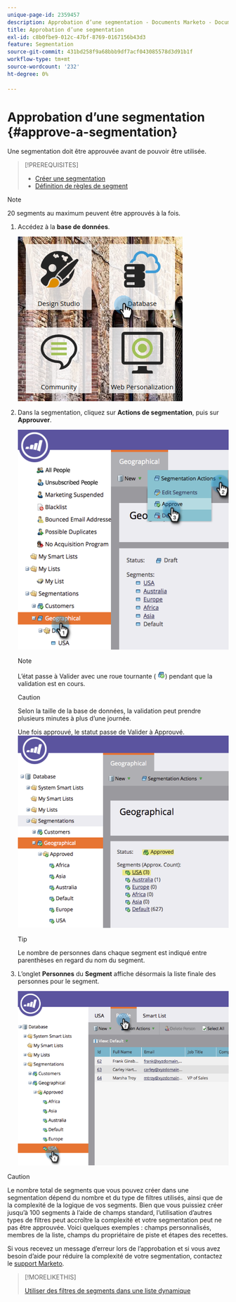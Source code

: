 ```yaml
---
unique-page-id: 2359457
description: Approbation d’une segmentation - Documents Marketo - Documentation du produit
title: Approbation d’une segmentation
exl-id: c8b0fbe9-012c-47bf-8769-0167156b43d3
feature: Segmentation
source-git-commit: 431bd258f9a68bbb9df7acf043085578d3d91b1f
workflow-type: tm+mt
source-wordcount: '232'
ht-degree: 0%

---
```


# Approbation d’une segmentation {#approve-a-segmentation}

Une segmentation doit être approuvée avant de pouvoir être utilisée.

>[!PREREQUISITES]
>
>* [Créer une segmentation](/help/marketo/product-docs/personalization/segmentation-and-snippets/segmentation/create-a-segmentation.md)
>* [Définition de règles de segment](/help/marketo/product-docs/personalization/segmentation-and-snippets/segmentation/define-segment-rules.md)

>[!NOTE]
>
>20 segments au maximum peuvent être approuvés à la fois.

1. Accédez à la **base de données**.

   ![](assets/image2017-3-28-14-3a25-3a49.png)

1. Dans la segmentation, cliquez sur **Actions de segmentation**, puis sur **Approuver**.

   ![](assets/image2017-3-28-14-3a46-3a22.png)

   >[!NOTE]
   >
   >L’état passe à Valider avec une roue tournante ( ![](assets/image2014-9-15-15-3a31-3a43.png)) pendant que la validation est en cours.

   >[!CAUTION]
   >
   >Selon la taille de la base de données, la validation peut prendre plusieurs minutes à plus d’une journée.

   Une fois approuvé, le statut passe de Valider à Approuvé.
   ![](assets/image2017-3-28-14-3a46-3a44.png)

   >[!TIP]
   >
   >Le nombre de personnes dans chaque segment est indiqué entre parenthèses en regard du nom du segment.

1. L’onglet **Personnes** du **Segment** affiche désormais la liste finale des personnes pour le segment.

   ![](assets/image2017-3-28-14-3a47-3a10.png)

>[!CAUTION]
>
>Le nombre total de segments que vous pouvez créer dans une segmentation dépend du nombre et du type de filtres utilisés, ainsi que de la complexité de la logique de vos segments. Bien que vous puissiez créer jusqu’à 100 segments à l’aide de champs standard, l’utilisation d’autres types de filtres peut accroître la complexité et votre segmentation peut ne pas être approuvée. Voici quelques exemples : champs personnalisés, membres de la liste, champs du propriétaire de piste et étapes des recettes.
>
>Si vous recevez un message d’erreur lors de l’approbation et si vous avez besoin d’aide pour réduire la complexité de votre segmentation, contactez le [support Marketo](https://nation.marketo.com/t5/Support/ct-p/Support).

>[!MORELIKETHIS]
>
>[Utiliser des filtres de segments dans une liste dynamique](/help/marketo/product-docs/personalization/segmentation-and-snippets/segmentation/use-segment-filters-in-a-smart-list.md)
